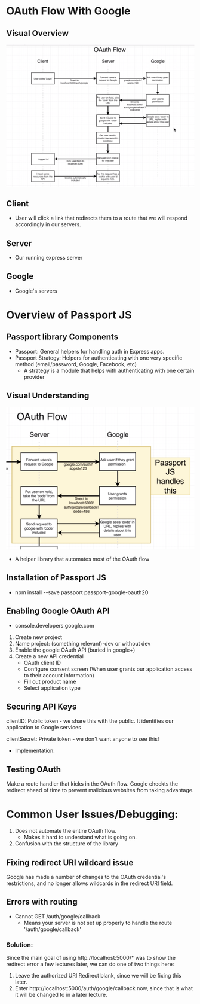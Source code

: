 # OAuth Flow With Google

## Visual Overview
![OAuth diagram](/images/OAuth.png)

## Client
- User will click a link that redirects them to a route that we will respond accordingly in our servers. 

## Server
- Our running express server

## Google
- Google's servers

# Overview of Passport JS

## Passport library Components
- Passport: General helpers for handling auth in Express apps.
- Passport Strategy: Helpers for authenticating with one very specific method (email/password, Google, Facebook, etc)
    - A strategy is a module that helps with authenticating with one certain provider

## Visual Understanding
![OAuth diagram](/images/passportjs.png)

- A helper library that automates most of the OAuth flow

## Installation of Passport JS
- npm install --save passport passport-google-oauth20

## Enabling Google OAuth API
- console.developers.google.com
1. Create new project
2. Name project: (something relevant)-dev or without dev
3. Enable the google OAuth API (buried in google+)
4. Create a new API credential
    - OAuth client ID
    - Configure consent screen (When user grants our application access to their account information)
    - Fill out product name
    - Select application type

## Securing API Keys
clientID: Public token - we share this with the public. It identifies our application to Google services

clientSecret: Private token - we don't want anyone to see this! 

- Implementation: 

## Testing OAuth
Make a route handler that kicks in the OAuth flow. Google checkts the redirect ahead of time to prevent malicious websites from taking advantage.

# Common User Issues/Debugging: 
1. Does not automate the entire OAuth flow.
    - Makes it hard to understand what is going on. 
2. Confusion with the structure of the library

## Fixing redirect URI wildcard issue
Google has made a number of changes to the OAuth credential's restrictions, and no longer allows wildcards in the redirect URI field.

## Errors with routing
- Cannot GET /auth/google/callback
    - Means your server is not set up properly to handle the route '/auth/google/callback'

### Solution:
Since the main goal of using http://localhost:5000/* was to show the redirect error a few lectures later,  we can do one of two things here:
1. Leave the authorized URI Redirect blank, since we will be fixing this later.
2. Enter http://localhost:5000/auth/google/callback now, since that is what it will be changed to in a later lecture.

